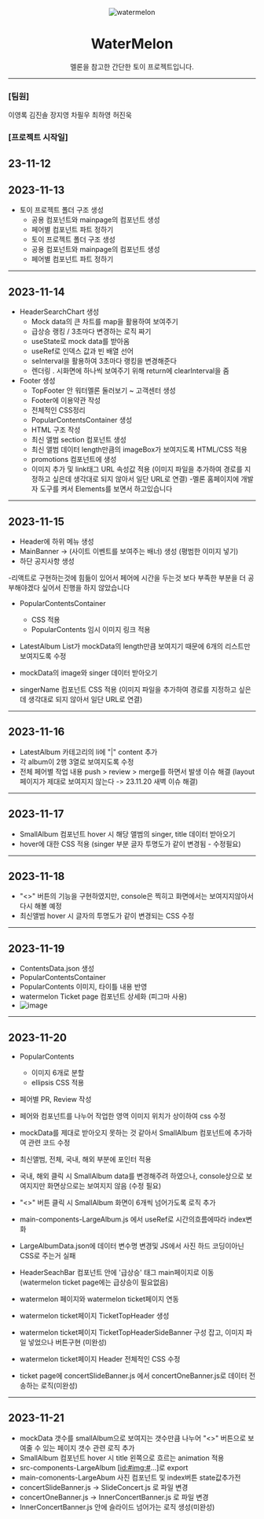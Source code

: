 
<div align="center">

![watermelon](https://github.com/secondflow02/WaterMelon/assets/98089768/2437c587-f925-4463-91cd-b3ae3a29f10b)



# WaterMelon
  
멜론을 참고한 간단한 토이 프로젝트입니다.

---------------------------------------------------------------------------------------------------------------------------------------------------

</div>

### [팀원]

이영록
김진솔
장지영
차필우
최하영
허진욱

### [프로젝트 시작일]
23-11-12
----------------------------------------------------------------------------------------------------------------------------------------------------


## 2023-11-13

- 토이 프로젝트 폴더 구조 생성
  - 공용 컴포넌트와 mainpage의 컴포넌트 생성
  - 페어별 컴포넌트 파트 정하기 
  - 토이 프로젝트 폴더 구조 생성
  - 공용 컴포넌트와 mainpage의 컴포넌트 생성
  - 페어별 컴포넌트 파트 정하기

----------------------------------------------------------------------------------------------------------------------------------------------------

## 2023-11-14

- HeaderSearchChart 생성
  - Mock data의 큰 차트를 map을 활용하여 보여주기
  - 급상승 랭킹 / 3초마다 변경하는 로직 짜기
   - useState로 mock data를 받아옴
    - useRef로 인덱스 값과 빈 배열 선어
    - seInterval을 활용하여 3초마다 랭킹을 변경해준다
    - 렌더링 . 시화면에 하나씩 보여주기 위해 return에 clearInterval을 줌
- Footer 생성
  - TopFooter 안 워터멜론 둘러보기 ~ 고객센터 생성
  - Footer에 이용약관 작성
  - 전체적인 CSS정리
  - PopularContentsContainer 생성
  - HTML 구조 작성
  - 최신 앨범 section 컴포넌트 생성
  - 최신 앨범 데이터 length만큼의 imageBox가 보여지도록 HTML/CSS 적용
  - promotions 컴포넌트에 생성
   - 이미지 추가 및 link태그 URL 속성값 적용
      (이미지 파일을 추가하여 경로를 지정하고 싶은데 생각대로 되지 않아서 일단 URL로 연결)
   -멜론 홈페이지에 개발자 도구를 켜서 Elements를 보면서 하고있습니다

 
----------------------------------------------------------------------------------------------------------------------------------------------------

## 2023-11-15

- Header에 하위 메뉴 생성
- MainBanner -> (사이트 이벤트를 보여주는 배너) 생성 (평범한 이미지 넣기)
- 하단 공지사항 생성

-리액트로 구현하는것에 힘듦이 있어서 페어에 시간을 두는것 보다 부족한 부분을 더 공부해야겠다 싶어서 진행을 하지
않았습니다 
- PopularContentsContainer
  - CSS 적용
  - PopularContents 임시 이미지 링크 적용

- LatestAlbum List가 mockData의 length만큼 보여지기 때문에 6개의 리스트만 보여지도록 수정
- mockData의 image와 singer 데이터 받아오기
- singerName 컴포넌트 CSS 적용
  (이미지 파일을 추가하여 경로를 지정하고 싶은데 생각대로 되지 않아서 일단 URL로 연결)

----------------------------------------------------------------------------------------------------------------------------------------------------

## 2023-11-16

- LatestAlbum 카테고리의 li에 "|" content 추가
- 각 album이 2행 3열로 보여지도록 수정
- 전체 페어별 작업 내용 push > review > merge를 하면서 발생 이슈 해결 (layout 페이지가 제대로 보여지지 않는다 -> 23.11.20 새벽 이슈 해결)

----------------------------------------------------------------------------------------------------------------------------------------------------

## 2023-11-17

- SmallAlbum 컴포넌트 hover 시 해당 앨범의 singer, title 데이터 받아오기
- hover에 대한 CSS 적용 (singer 부분 글자 투명도가 같이 변경됨 - 수정필요)

----------------------------------------------------------------------------------------------------------------------------------------------------

## 2023-11-18

- "<>" 버튼의 기능을 구현하였지만, console은 찍히고 화면에서는 보여지지않아서 다시 해볼 예정
- 최신앨범 hover 시 글자의 투명도가 같이 변경되는 CSS 수정


----------------------------------------------------------------------------------------------------------------------------------------------------

## 2023-11-19

- ContentsData.json 생성
- PopularContentsContainer
- PopularContents 이미지, 타이틀 내용 반영
- watermelon Ticket page 컴포넌트 상세화 (피그마 사용)
- ![image](https://github.com/secondflow02/WaterMelon/assets/142880051/5eba5111-3757-417f-a238-99e6f3a78e68)

----------------------------------------------------------------------------------------------------------------------------------------------------

## 2023-11-20

- PopularContents
  - 이미지 6개로 분할
  - ellipsis CSS 적용
- 페어별 PR, Review 작성
- 페어와 컴포넌트를 나누어 작업한 영역 이미지 위치가 상이하여 css 수정
- mockData를 제대로 받아오지 못하는 것 같아서 SmallAlbum 컴포넌트에 추가하여 관련 코드 수정

- 최신앨범, 전체, 국내, 해외 부분에 포인터 적용
- 국내, 해외 클릭 시 SmallAlbum data를 변경해주려 하였으나, console상으로 보여지지만 화면상으로는 보여지지 않음 (수정 필요)
- "<>" 버튼 클릭 시 SmallAlbum 화면이 6개씩 넘어가도록 로직 추가
- main-components-LargeAlbum.js 에서 useRef로 시간의흐름에따라 index변화
- LargeAlbumData.json에 데이터 변수명 변경및 JS에서 사진 하드 코딩이아닌CSS로 주는거 실패
- HeaderSeachBar 컴포넌트 안에 '급상승' 태그 main페이지로 이동 (watermelon ticket page에는 급상승이 필요없음)
- watermelon 페이지와 watermelon ticket페이지 연동
- watermelon ticket페이지 TicketTopHeader 생성
- watermelon ticket페이지 TicketTopHeaderSideBanner 구성 잡고, 이미지 파일 넣었으나 버튼구현 (미완성)
- watermelon ticket페이지 Header 전체적인 CSS 수정
- ticket page에 concertSlideBanner.js 에서 concertOneBanner.js로 데이터 전송하는 로직(미완성)

----------------------------------------------------------------------------------------------------------------------------------------------------

## 2023-11-21
- mockData 갯수를 smallAlbum으로 보여지는 갯수만큼 나누어 "<>" 버튼으로 보여줄 수 있는 페이지 갯수 관련 로직 추가
- SmallAlbum 컴포넌트 hover 시 title 왼쪽으로 흐르는 animation 적용
- src-components-LargeAlbum [<id:#img:#>...]로 export
- main-comonents-LargeAbum 사진 컴포넌트 및 index버튼 state값추가전
- concertSlideBanner.js -> SlideConcert.js 로 파일 변경
- concertOneBanner.js -> InnerConcertBanner.js 로 파일 변경
- InnerConcertBanner.js 안에 슬라이드 넘어가는 로직 생성(미완성)
